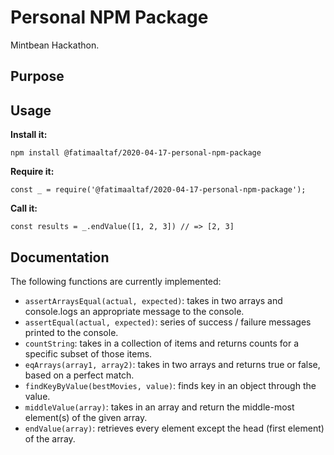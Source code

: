# Personal NPM Package

Mintbean Hackathon. 

## Purpose

## Usage

**Install it:**

`npm install @fatimaaltaf/2020-04-17-personal-npm-package`

**Require it:**

`const _ = require('@fatimaaltaf/2020-04-17-personal-npm-package');`

**Call it:**

`const results = _.endValue([1, 2, 3]) // => [2, 3]`

## Documentation

The following functions are currently implemented:

* `assertArraysEqual(actual, expected)`: takes in two arrays and console.logs an appropriate message to the console.
* `assertEqual(actual, expected)`: series of success / failure messages printed to the console.
* `countString`: takes in a collection of items and returns counts for a specific subset of those items.
* `eqArrays(array1, array2)`: takes in two arrays and returns true or false, based on a perfect match.
* `findKeyByValue(bestMovies, value)`: finds key in an object through the value.
* `middleValue(array)`: takes in an array and return the middle-most element(s) of the given array.
* `endValue(array)`: retrieves every element except the head (first element) of the array.
